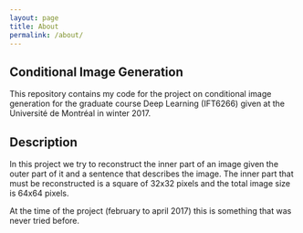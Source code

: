```yaml
---
layout: page
title: About
permalink: /about/
---
```


## Conditional Image Generation
This repository contains my code for the project on conditional image generation for the graduate course Deep Learning (IFT6266) given at the Université de Montréal in winter 2017.

## Description
In this project we try to reconstruct the inner part of an image given the outer part of it and a sentence that describes the image. The inner part that must be reconstructed is a square of 32x32 pixels and the total image size is 64x64 pixels.

At the time of the project (february to april 2017) this is something that was never tried before.
